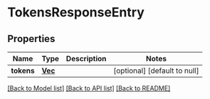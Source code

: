 # TokensResponseEntry

## Properties

| Name       | Type                             | Description | Notes                        |
| ---------- | -------------------------------- | ----------- | ---------------------------- |
| **tokens** | [**Vec<TokenDto>**](TokenDto.md) |             | [optional] [default to null] |

[[Back to Model list]](../README.md#documentation-for-models) [[Back to API list]](../README.md#documentation-for-api-endpoints) [[Back to README]](../README.md)

